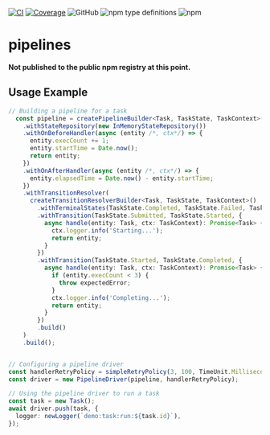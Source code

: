 [![CI](https://github.com/sha1n/pipelines/actions/workflows/ci.yml/badge.svg)](https://github.com/sha1n/pipelines/actions/workflows/ci.yml)
[![Coverage](https://github.com/sha1n/pipelines/actions/workflows/coverage.yml/badge.svg)](https://github.com/sha1n/pipelines/actions/workflows/coverage.yml)
![GitHub](https://img.shields.io/github/license/sha1n/pipelines)
![npm type definitions](https://img.shields.io/npm/types/@sha1n/pipelines)
![npm](https://img.shields.io/npm/v/@sha1n/pipelines)

# pipelines

**Not published to the public npm registry at this point.**

## Usage Example
```ts
// Building a pipeline for a task
  const pipeline = createPipelineBuilder<Task, TaskState, TaskContext>()
    .withStateRepository(new InMemoryStateRepository())
    .withOnBeforeHandler(async (entity /*, ctx*/) => {
      entity.execCount += 1;
      entity.startTime = Date.now();
      return entity;
    })
    .withOnAfterHandler(async (entity /*, ctx*/) => {
      entity.elapsedTime = Date.now() - entity.startTime;
    })
    .withTransitionResolver(
      createTransitionResolverBuilder<Task, TaskState, TaskContext>()
        .withTerminalStates(TaskState.Completed, TaskState.Failed, TaskState.Cancelled)
        .withTransition(TaskState.Submitted, TaskState.Started, {
          async handle(entity: Task, ctx: TaskContext): Promise<Task> {
            ctx.logger.info('Starting...');
            return entity;
          }
        })
        .withTransition(TaskState.Started, TaskState.Completed, {
          async handle(entity: Task, ctx: TaskContext): Promise<Task> {
            if (entity.execCount < 3) {
              throw expectedError;
            }
            ctx.logger.info('Completing...');
            return entity;
          }
        })
        .build()
    )
    .build();


// Configuring a pipeline driver
const handlerRetryPolicy = simpleRetryPolicy(3, 100, TimeUnit.Milliseconds);
const driver = new PipelineDriver(pipeline, handlerRetryPolicy);

// Using the pipeline driver to run a task
const task = new Task();
await driver.push(task, {
  logger: newLogger(`demo:task:run:${task.id}`),
});

```
